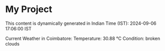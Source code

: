 # My Project

This content is dynamically generated in Indian Time (IST): 2024-09-06 17:06:00 IST


Current Weather in Coimbatore:
Temperature: 30.88 °C
Condition: broken clouds
